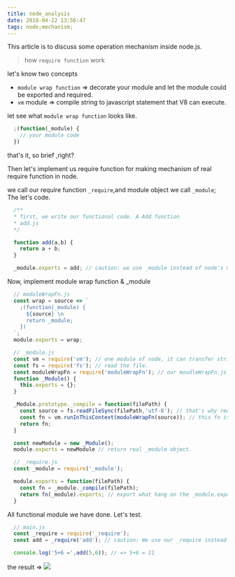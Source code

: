 ```yaml
---
title: node_analysis
date: 2018-04-22 13:56:47
tags: node;mechanism;
---
```


This article is to discuss some operation mechanism inside node.js.

> how `require function` work

let's know two concepts
  * `module wrap function` => decorate your module and let the module could be exported and required.
  * `vm` module => compile string to javascript statement that V8 can execute.

let see what `module wrap function` looks like.

```javascript
  ;(function(_module) {
    // your module code
  })
```

that's it, so brief ,right?

Then let's implement us require function for making mechanism of real require function in node.

we call our require function `_require`,and module object we call `_module`; The let's code.

```javascript
  /**
  * first, we write our functional code. A Add function
  * add.js
  */

  function add(a,b) {
    return a + b;
  }

  _module.exports = add; // caution: we use _module instead of node's module object.
```

Now, implement module wrap function & _module

```javascript
  // moduleWrapFn.js
  const wrap = source => `
    ;(function(_module) {
      ${source} \n
      return _module;
    })
  `;
  module.exports = wrap;
```

```javascript
  // _module.js
  const vm = require('vm'); // one module of node, it can transfer string into real javascript code that v8 can recognize and execute.
  const fs = require('fs'); // read the file.
  const moduleWrapFn = require('moduleWrapFn'); // our moudleWrapFn.js
  function _Module() {
    this.exports = {};
  }

  _Module.prototype._compile = function(filePath) {
    const source = fs.readFileSync(filePath,'utf-8'); // that's why require is a synchronouse function.
    const fn = vm.runInThisContext(moduleWrapFn(source)); // this fn is exported _module exactly .
    return fn;
  }

  const newModule = new _Module();
  module.exports = newModule // return real _module object.
```

```javascript
  // _require.js
  const _module = require('_module');

  module.exports = function(filePath) {
    const fn = _module._compile(filePath);
    return fn(_module).exports; // export what hang on the _module.exports.
  }
```

All functional module we have done. Let's test.

```javascript
  // main.js
  const _require = require('_require');
  const add = _require('add'); // caution: We use our _require instead of require to import add module.

  console.log('5+6 =',add(5,6)); // => 5+6 = 11

```
the result =>
![](http://p150tzuds.bkt.clouddn.com/image/node/node_require.png)

